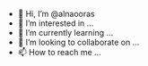- 👋 Hi, I’m @alnaooras
- 👀 I’m interested in ...
- 🌱 I’m currently learning ...
- 💞️ I’m looking to collaborate on ...
- 📫 How to reach me ...

<!---
alnaooras/alnaooras is a ✨ special ✨ repository because its `README.md` (this file) appears on your GitHub profile.
You can click the Preview link to take a look at your changes.
--->
